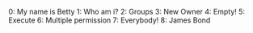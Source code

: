 0: My name is Betty
1: Who am i?
2: Groups
3: New Owner
4: Empty!
5: Execute
6: Multiple permission
7: Everybody!
8: James Bond
